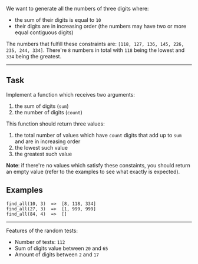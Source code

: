 <p>We want to generate all the numbers of three digits where:</p>
<ul>
<li>the sum of their digits is equal to <code>10</code></li>
<li>their digits are in increasing order (the numbers may have two or more equal contiguous digits)</li>
</ul>
<p>The numbers that fulfill these constraints are: <code>[118, 127, 136, 145, 226, 235, 244, 334]</code>. There're <code>8</code> numbers in total with <code>118</code> being the lowest and <code>334</code> being the greatest.</p>
<hr>
<h2 id="task">Task</h2>
<p>Implement a function which receives two arguments:</p>
<ol>
<li>the sum of digits (<code>sum</code>)</li>
<li>the number of digits (<code>count</code>)</li>
</ol>
<p>This function should return three values:</p>
<ol>
<li>the total number of values which have <code>count</code> digits that add up to <code>sum</code> and are in increasing order</li>
<li>the lowest such value</li>
<li>the greatest such value</li>
</ol>
<p><strong>Note</strong>: if there're no values which satisfy these constaints, you should return an empty value (refer to the examples to see what exactly is expected).</p>
<h2 id="examples">Examples</h2>
<pre><code class="language-python"><span class="cm-variable">find_all</span>(<span class="cm-number">10</span>, <span class="cm-number">3</span>)  <span class="cm-operator">=&gt;</span>  [<span class="cm-number">8</span>, <span class="cm-number">118</span>, <span class="cm-number">334</span>]
<span class="cm-variable">find_all</span>(<span class="cm-number">27</span>, <span class="cm-number">3</span>)  <span class="cm-operator">=&gt;</span>  [<span class="cm-number">1</span>, <span class="cm-number">999</span>, <span class="cm-number">999</span>]
<span class="cm-variable">find_all</span>(<span class="cm-number">84</span>, <span class="cm-number">4</span>)  <span class="cm-operator">=&gt;</span>  []
</code></pre>
<pre style="display: none;"><code class="language-ruby"><span class="cm-variable">find_all</span>(<span class="cm-number">10</span>, <span class="cm-number">3</span>)  <span class="cm-operator">=&gt;</span>  [<span class="cm-number">8</span>, <span class="cm-number">118</span>, <span class="cm-number">334</span>]
<span class="cm-variable">find_all</span>(<span class="cm-number">27</span>, <span class="cm-number">3</span>)  <span class="cm-operator">=&gt;</span>  [<span class="cm-number">1</span>, <span class="cm-number">999</span>, <span class="cm-number">999</span>]
<span class="cm-variable">find_all</span>(<span class="cm-number">84</span>, <span class="cm-number">4</span>)  <span class="cm-operator">=&gt;</span>  []
</code></pre>
<pre style="display: none;"><code class="language-crystal"><span class="cm-variable">find_all</span>(<span class="cm-number">10</span>, <span class="cm-number">3</span>)  <span class="cm-operator">=</span><span class="cm-operator">&gt;</span>  [<span class="cm-number">8</span>, <span class="cm-number">118</span>, <span class="cm-number">334</span>]
<span class="cm-variable">find_all</span>(<span class="cm-number">27</span>, <span class="cm-number">3</span>)  <span class="cm-operator">=</span><span class="cm-operator">&gt;</span>  [<span class="cm-number">1</span>, <span class="cm-number">999</span>, <span class="cm-number">999</span>]
<span class="cm-variable">find_all</span>(<span class="cm-number">84</span>, <span class="cm-number">4</span>)  <span class="cm-operator">=</span><span class="cm-operator">&gt;</span>  []
</code></pre>
<pre style="display: none;"><code class="language-javascript"><span class="cm-variable">findAll</span>(<span class="cm-number">10</span>, <span class="cm-number">3</span>)  <span class="cm-operator">=&gt;</span>  [<span class="cm-number">8</span>, <span class="cm-string">"118"</span>, <span class="cm-string">"334"</span>]
<span class="cm-variable">findAll</span>(<span class="cm-number">27</span>, <span class="cm-number">3</span>)  <span class="cm-operator">=&gt;</span>  [<span class="cm-number">1</span>, <span class="cm-string">"999"</span>, <span class="cm-string">"999"</span>]
<span class="cm-variable">findAll</span>(<span class="cm-number">84</span>, <span class="cm-number">4</span>)  <span class="cm-operator">=&gt;</span>  []
</code></pre>
<pre style="display: none;"><code class="language-haskell"><span class="cm-variable">findAll</span> <span class="cm-number">10</span> <span class="cm-number">3</span>  <span class="cm-keyword">=&gt;</span>  ( <span class="cm-number">8</span>, <span class="cm-builtin">Just</span> <span class="cm-number">118</span>, <span class="cm-builtin">Just</span> <span class="cm-number">334</span> )
<span class="cm-variable">findAll</span> <span class="cm-number">27</span> <span class="cm-number">3</span>  <span class="cm-keyword">=&gt;</span>  ( <span class="cm-number">1</span>, <span class="cm-builtin">Just</span> <span class="cm-number">999</span>, <span class="cm-builtin">Just</span> <span class="cm-number">999</span> )
<span class="cm-variable">findAll</span> <span class="cm-number">84</span> <span class="cm-number">4</span>  <span class="cm-keyword">=&gt;</span>  ( <span class="cm-number">0</span>, <span class="cm-builtin">Nothing</span>, <span class="cm-builtin">Nothing</span> )
</code></pre>
<pre style="display: none;"><code class="language-java"><span class="cm-comment">// The output type is List&lt;Long&gt;</span>
<span class="cm-variable">HowManyNumbers</span>.<span class="cm-variable">findAll</span>(<span class="cm-number">10</span>, <span class="cm-number">3</span>)  <span class="cm-operator">=&gt;</span>  [<span class="cm-number">8</span>, <span class="cm-number">118</span>, <span class="cm-number">334</span>]
<span class="cm-variable">HowManyNumbers</span>.<span class="cm-variable">findAll</span>(<span class="cm-number">27</span>, <span class="cm-number">3</span>)  <span class="cm-operator">=&gt;</span>  [<span class="cm-number">1</span>, <span class="cm-number">999</span>, <span class="cm-number">999</span>]
<span class="cm-variable">HowManyNumbers</span>.<span class="cm-variable">findAll</span>(<span class="cm-number">84</span>, <span class="cm-number">4</span>)  <span class="cm-operator">=&gt;</span>  []
</code></pre>
<pre style="display: none;"><code class="language-csharp"><span class="cm-comment">// The output type is List&lt;long&gt;</span>
<span class="cm-variable">HowManyNumbers</span>.<span class="cm-variable">FindAll</span>(<span class="cm-number">10</span>, <span class="cm-number">3</span>)  <span class="cm-operator">=&gt;</span>  [<span class="cm-number">8</span>, <span class="cm-number">118</span>, <span class="cm-number">334</span>]
<span class="cm-variable">HowManyNumbers</span>.<span class="cm-variable">FindAll</span>(<span class="cm-number">27</span>, <span class="cm-number">3</span>)  <span class="cm-operator">=&gt;</span>  [<span class="cm-number">1</span>, <span class="cm-number">999</span>, <span class="cm-number">999</span>]
<span class="cm-variable">HowManyNumbers</span>.<span class="cm-variable">FindAll</span>(<span class="cm-number">84</span>, <span class="cm-number">4</span>)  <span class="cm-operator">=&gt;</span>  []
</code></pre>
<pre style="display: none;"><code class="language-cpp"><span class="cm-comment">// The output type is optional&lt;tuple&lt;uint32_t, uint64_t, uint64_t&gt;&gt;</span>
<span class="cm-variable">find_all</span>(<span class="cm-number">10</span>, <span class="cm-number">3</span>)  <span class="cm-operator">=&gt;</span>  (<span class="cm-number">8</span>, <span class="cm-number">118</span>, <span class="cm-number">334</span>)
<span class="cm-variable">find_all</span>(<span class="cm-number">27</span>, <span class="cm-number">3</span>)  <span class="cm-operator">=&gt;</span>  (<span class="cm-number">1</span>, <span class="cm-number">999</span>, <span class="cm-number">999</span>)
<span class="cm-variable">find_all</span>(<span class="cm-number">84</span>, <span class="cm-number">4</span>)  <span class="cm-operator">=&gt;</span>  <span class="cm-variable">nullopt</span>
</code></pre>
<hr>
<p>Features of the random tests:</p>
<ul>
<li>Number of tests: <code>112</code></li>
<li>Sum of digits value between <code>20</code> and <code>65</code></li>
<li>Amount of digits between <code>2</code> and <code>17</code></li>
</ul>

